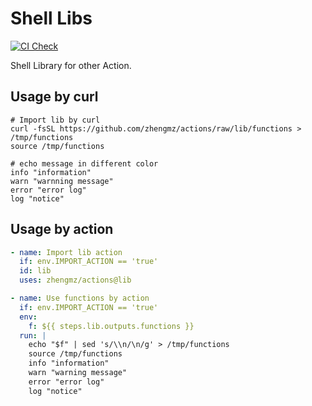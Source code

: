# Shell Libs

[![CI Check](https://github.com/zhengmz/actions/actions/workflows/lib.yml/badge.svg)](https://github.com/zhengmz/actions/actions/workflows/lib.yml)

Shell Library for other Action.

## Usage by curl

```shell
# Import lib by curl
curl -fsSL https://github.com/zhengmz/actions/raw/lib/functions > /tmp/functions
source /tmp/functions

# echo message in different color
info "information"
warn "warnning message"
error "error log"
log "notice"
```

## Usage by action

```yaml
- name: Import lib action
  if: env.IMPORT_ACTION == 'true'
  id: lib
  uses: zhengmz/actions@lib

- name: Use functions by action
  if: env.IMPORT_ACTION == 'true'
  env:
    f: ${{ steps.lib.outputs.functions }}
  run: |
    echo "$f" | sed 's/\\n/\n/g' > /tmp/functions
    source /tmp/functions
    info "information"
    warn "warning message"
    error "error log"
    log "notice"
```

